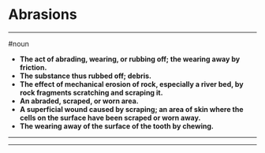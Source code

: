 # Abrasions
---
#noun
- **The act of abrading, wearing, or rubbing off; the wearing away by friction.**
- **The substance thus rubbed off; debris.**
- **The effect of mechanical erosion of rock, especially a river bed, by rock fragments scratching and scraping it.**
- **An abraded, scraped, or worn area.**
- **A superficial wound caused by scraping; an area of skin where the cells on the surface have been scraped or worn away.**
- **The wearing away of the surface of the tooth by chewing.**
---
---
